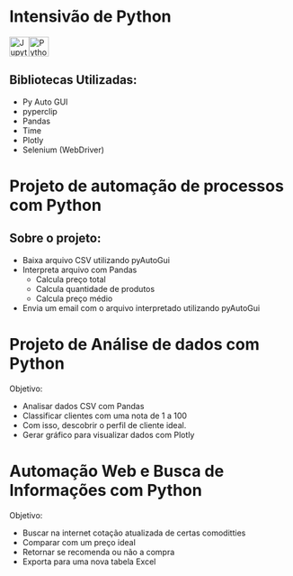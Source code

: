 # Intensivão de Python 

<img height="35" src="https://user-images.githubusercontent.com/25181517/183914128-3fc88b4a-4ac1-40e6-9443-9a30182379b7.png" alt="Jupyter Notebook" title="Jupyter Notebook"/><img height="35" src="https://user-images.githubusercontent.com/25181517/183423507-c056a6f9-1ba8-4312-a350-19bcbc5a8697.png" alt="Python" title="Python"/>
## Bibliotecas Utilizadas:
- Py Auto GUI
- pyperclip 
- Pandas
- Time
- Plotly
- Selenium (WebDriver)

# Projeto de automação de processos com Python 
## Sobre o projeto:
- Baixa arquivo CSV utilizando pyAutoGui
- Interpreta arquivo com Pandas
	- Calcula preço total
	- Calcula quantidade de produtos
	- Calcula preço médio
- Envia um email com o arquivo interpretado utilizando pyAutoGui

# Projeto de Análise de dados com Python
Objetivo:
 - Analisar dados CSV com Pandas
 - Classificar clientes com uma nota de 1 a 100
 - Com isso, descobrir o perfil de cliente ideal.
 - Gerar gráfico para visualizar dados com Plotly


# Automação Web e Busca de Informações com Python
Objetivo:
 - Buscar na internet cotação atualizada de certas comoditties
 - Comparar com um preço ideal 
 - Retornar se recomenda ou não a compra
 - Exporta para uma nova tabela Excel
